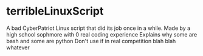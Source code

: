 # terribleLinuxScript
A bad CyberPatriot Linux script that did its job once in a while.
Made by a high school sophmore with 0 real coding experience
Explains why some are bash and some are python
Don't use if in real competition blah blah whatever
